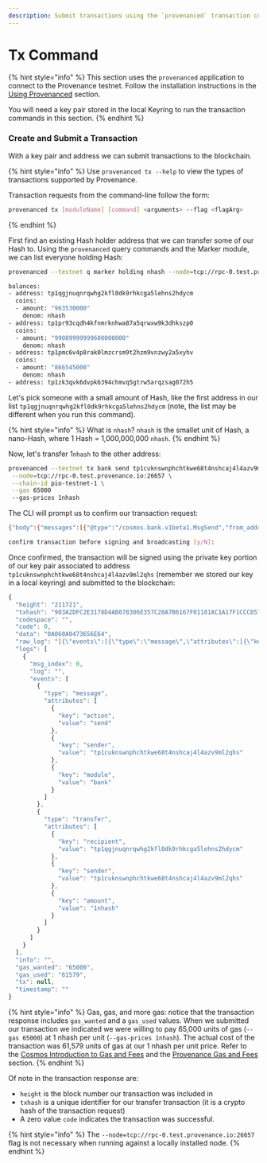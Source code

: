 ```yaml
---
description: Submit transactions using the `provenanced` transaction command.
---
```


# Tx Command

{% hint style="info" %}
This section uses the `provenanced` application to connect to the Provenance testnet.  Follow the installation instructions in the [Using Provenanced](./) section.

You will need a key pair stored in the local Keyring to run the transaction commands in this section.
{% endhint %}

### Create and Submit a Transaction

With a key pair and address we can submit transactions to the blockchain.

{% hint style="info" %}
Use `provenanced tx --help` to view the types of transactions supported by Provenance.

Transaction requests from the command-line follow the form:

```bash
provenanced tx [moduleName] [command] <arguments> --flag <flagArg>
```
{% endhint %}

First find an existing Hash holder address that we can transfer some of our Hash to.  Using the `provenanced` query commands and the Marker module, we can list everyone holding Hash:

```bash
provenanced --testnet q marker holding nhash --node=tcp://rpc-0.test.provenance.io:26657
```

```bash
balances:
- address: tp1qgjnuqnrqwhg2kfl0dk9rhkcga5lehns2hdycm
  coins:
  - amount: "963530000"
    denom: nhash
- address: tp1pr93cqdh4kfnmrknhwa87a5qrwxw9k3dhkszp0
  coins:
  - amount: "99089999999600000000"
    denom: nhash
- address: tp1pmc6v4p8rak0lmzcrsm9t2hzm9vnzwy2a5xyhv
  coins:
  - amount: "866545000"
    denom: nhash
- address: tp1zk3qvk6dvpk6394chmvq5gtrw5arqzsag072h5
```

Let's pick someone with a small amount of Hash, like the first address in our list `tp1qgjnuqnrqwhg2kfl0dk9rhkcga5lehns2hdycm` \(note, the list may be different when you run this command\).

{% hint style="info" %}
What is `nhash`?  `nhash` is the smallet unit of Hash, a nano-Hash, where 1 Hash = 1,000,000,000 `nhash`. 
{% endhint %}

Now, let's transfer 1`nhash` to the other address:

```bash
provenanced --testnet tx bank send tp1cuknswnphchtkwe68t4nshcaj4l4azv9ml2qhs tp1qgjnuqnrqwhg2kfl0dk9rhkcga5lehns2hdycm 1nhash \
 --node=tcp://rpc-0.test.provenance.io:26657 \
 --chain-id pio-testnet-1 \
 --gas 65000 
 --gas-prices 1nhash
```

The CLI will prompt us to confirm our transaction request:

```bash
{"body":{"messages":[{"@type":"/cosmos.bank.v1beta1.MsgSend","from_address":"tp1cuknswnphchtkwe68t4nshcaj4l4azv9ml2qhs","to_address":"tp1qgjnuqnrqwhg2kfl0dk9rhkcga5lehns2hdycm","amount":[{"denom":"nhash","amount":"1"}]}],"memo":"","timeout_height":"0","extension_options":[],"non_critical_extension_options":[]},"auth_info":{"signer_infos":[],"fee":{"amount":[{"denom":"nhash","amount":"60000"}],"gas_limit":"200000","payer":"","granter":""}},"signatures":[]}

confirm transaction before signing and broadcasting [y/N]:
```

Once confirmed, the transaction will be signed using the private key portion of our key pair associated to address `tp1cuknswnphchtkwe68t4nshcaj4l4azv9ml2qhs` \(remember we stored our key in a local keyring\) and submitted to the blockchain:

```javascript
{
  "height": "211721",
  "txhash": "903A2DFC2E3178D4AB078306E357C28A7B6167F01181AC1A17F1CCC857202D13",
  "codespace": "",
  "code": 0,
  "data": "0A060A0473656E64",
  "raw_log": "[{\"events\":[{\"type\":\"message\",\"attributes\":[{\"key\":\"action\",\"value\":\"send\"},{\"key\":\"sender\",\"value\":\"tp1cuknswnphchtkwe68t4nshcaj4l4azv9ml2qhs\"},{\"key\":\"module\",\"value\":\"bank\"}]},{\"type\":\"transfer\",\"attributes\":[{\"key\":\"recipient\",\"value\":\"tp1qgjnuqnrqwhg2kfl0dk9rhkcga5lehns2hdycm\"},{\"key\":\"sender\",\"value\":\"tp1cuknswnphchtkwe68t4nshcaj4l4azv9ml2qhs\"},{\"key\":\"amount\",\"value\":\"1nhash\"}]}]}]",
  "logs": [
    {
      "msg_index": 0,
      "log": "",
      "events": [
        {
          "type": "message",
          "attributes": [
            {
              "key": "action",
              "value": "send"
            },
            {
              "key": "sender",
              "value": "tp1cuknswnphchtkwe68t4nshcaj4l4azv9ml2qhs"
            },
            {
              "key": "module",
              "value": "bank"
            }
          ]
        },
        {
          "type": "transfer",
          "attributes": [
            {
              "key": "recipient",
              "value": "tp1qgjnuqnrqwhg2kfl0dk9rhkcga5lehns2hdycm"
            },
            {
              "key": "sender",
              "value": "tp1cuknswnphchtkwe68t4nshcaj4l4azv9ml2qhs"
            },
            {
              "key": "amount",
              "value": "1nhash"
            }
          ]
        }
      ]
    }
  ],
  "info": "",
  "gas_wanted": "65000",
  "gas_used": "61579",
  "tx": null,
  "timestamp": ""
}
```

{% hint style="info" %}
Gas, gas, and more gas: notice that the transaction response includes `gas_wanted` and a `gas_used` values.  When we submitted our transaction we indicated we were willing to pay 65,000 units of gas \(`--gas 65000`\) at 1 nhash per unit \(`--gas-prices 1nhash`\).  The actual cost of the transaction was 61,579 units of gas at our 1 nhash per unit price.  Refer to the [Cosmos Introduction to Gas and Fees](https://docs.cosmos.network/master/basics/gas-fees.html) and the [Provenance Gas and Fees ](../basics/gas-and-fees.md)section.
{% endhint %}

Of note in the transaction response are:

* `height` is the block number our transaction was included in
* `txhash` is a unique identifier for our transfer transaction \(it is a crypto hash of the transaction request\)
* A zero value `code` indicates the transaction was successful.

{% hint style="info" %}
The `--node=tcp://rpc-0.test.provenance.io:26657` flag is not necessary when running against a locally installed node.
{% endhint %}

